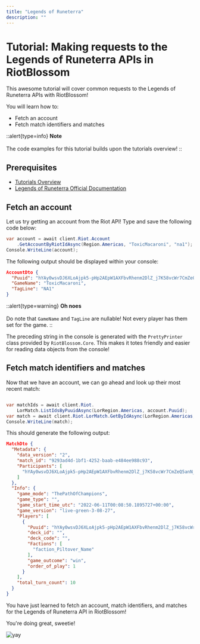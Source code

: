 ```yaml
---
title: "Legends of Runeterra"
description: ""
---
```


# Tutorial: Making requests to the Legends of Runeterra APIs in RiotBlossom

This awesome tutorial will cover common requests to the Legends of Runeterra APIs with 
RiotBlossom!

You will learn how to:
- Fetch an account
- Fetch match identifiers and matches

::alert{type=info}
**Note**
<br>
<br>
The code examples for this tutorial builds upon the tutorials overview!
::

## Prerequisites
- [Tutorials Overview](/tutorials/overview)
- [Legends of Runeterra Official Documentation](https://developer.riotgames.com/docs/lor)

## Fetch an account

Let us try getting an account from the Riot API! Type and save the following 
code below:

```csharp
var account = await client.Riot.Account
    .GetAccountByRiotIdAsync(Region.Americas, "ToxicMacaroni", "na1");
Console.WriteLine(account);
```

The following output should be displayed within your console:

```json
AccountDto {
  "Puuid": "hYAy0wsvDJ6XLoAjpk5-pHp2AEpW1AXFbvRhenm2DlZ_j7K58vcWr7CmZeQ5anN_pWgEISrHxcCBaw",
  "GameName": "ToxicMacaroni",
  "TagLine": "NA1"
}
```

::alert{type=warning}
**Oh noes**
<br>
<br>
Do note that `GameName` and `TagLine` are nullable! Not every player has them set for the game.
::

The preceding string in the console is generated with the `PrettyPrinter` class 
provided by `RiotBlossom.Core`. This makes it totes friendly and easier for reading 
data objects from the console!

## Fetch match identifiers and matches

Now that we have an account, we can go ahead and look up their most recent match:

```csharp

var matchIds = await client.Riot.
    LorMatch.ListIdsByPuuidAsync(LorRegion.Americas, account.Puuid);
var match = await client.Riot.LorMatch.GetByIdAsync(LorRegion.Americas, matchIds.First());
Console.WriteLine(match);
```

This should generate the following output:

```json
MatchDto {
  "Metadata": {
    "data_version": "2",
    "match_id": "9293ad4d-1bf1-4252-baab-e484ee988c93",
    "Participants": [
      "hYAy0wsvDJ6XLoAjpk5-pHp2AEpW1AXFbvRhenm2DlZ_j7K58vcWr7CmZeQ5anN_pWgEISrHxcCBaw"
    ]
  },
  "Info": {
    "game_mode": "ThePathOfChampions",
    "game_type": "",
    "game_start_time_utc": "2022-06-11T00:08:50.1895727+00:00",
    "game_version": "live-green-3-08-27",
    "Players": [
      {
        "Puuid": "hYAy0wsvDJ6XLoAjpk5-pHp2AEpW1AXFbvRhenm2DlZ_j7K58vcWr7CmZeQ5anN_pWgEISrHxcCBaw",
        "deck_id": "",
        "deck_code": "",
        "Factions": [
          "faction_Piltover_Name"
        ],
        "game_outcome": "win",
        "order_of_play": 1
      }
    ],
    "total_turn_count": 10
  }
}
```

You have just learned to fetch an account, match identifiers, and matches for the Legends of Runeterra API in RiotBlossom!

You're doing great, sweetie!

![yay](/img/tutorials-lor-yay.png)

